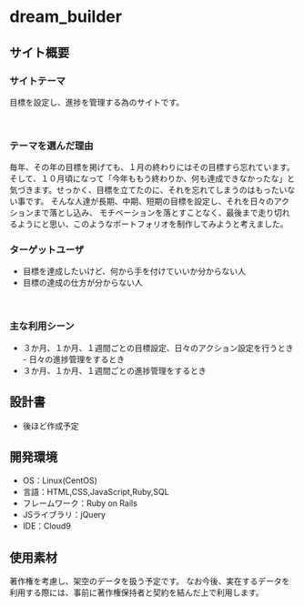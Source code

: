 # dream_builder
## サイト概要
### サイトテーマ
目標を設定し、進捗を管理する為のサイトです。 

​
### テーマを選んだ理由
毎年、その年の目標を掲げても、１月の終わりにはその目標すら忘れています。
そして、１０月頃になって「今年ももう終わりか、何も達成できなかったな」と
気づきます。せっかく、目標を立てたのに、それを忘れてしまうのはもったいない事です。
そんな人達が長期、中期、短期の目標を設定し、それを日々のアクションまで落とし込み、
モチベーションを落とすことなく、最後まで走り切れるようにと思い、このようなポートフォリオを制作してみようと考えました。


### ターゲットユーザ
- 目標を達成したいけど、何から手を付けていいか分からない人
- 目標の達成の仕方が分からない人

​
### 主な利用シーン
- ３か月、１か月、１週間ごとの目標設定、日々のアクション設定を行うとき
​- 日々の進捗管理をするとき
- ３か月、１か月、１週間ごとの進捗管理をするとき
## 設計書
- 後ほど作成予定
​
## 開発環境
- OS：Linux(CentOS)
- 言語：HTML,CSS,JavaScript,Ruby,SQL
- フレームワーク：Ruby on Rails
- JSライブラリ：jQuery
- IDE：Cloud9
​
## 使用素材
著作権を考慮し、架空のデータを扱う予定です。
なお今後、実在するデータを利用する際には、事前に著作権保持者と契約を結んだ上で利用します。
